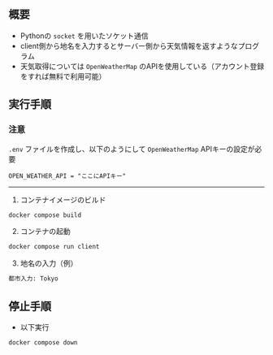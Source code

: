 ## 概要
- Pythonの `socket` を用いたソケット通信
- client側から地名を入力するとサーバー側から天気情報を返すようなプログラム
- 天気取得については `OpenWeatherMap` のAPIを使用している（アカウント登録をすれば無料で利用可能）

## 実行手順
### 注意
`.env` ファイルを作成し、以下のようにして `OpenWeatherMap` APIキーの設定が必要
```
OPEN_WEATHER_API = "ここにAPIキー"
```
--- 
1. コンテナイメージのビルド
```bash
docker compose build
```
2. コンテナの起動
```bash
docker compose run client
```
3. 地名の入力（例）
```bash
都市入力: Tokyo
```
## 停止手順
- 以下実行
```bash
docker compose down
```
